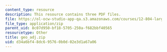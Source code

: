 ```yaml
---
content_type: resource
description: This resource contains three PDF files.
file: https://ol-ocw-studio-app-qa.s3.amazonaws.com/courses/12-804-large-scale-flow-dynamics-lab-fall-2009/d34a6bf48dc695760b0d02e3d1a67a06_geo_adj.zip
file_type: application/zip
parent_uid: 8c07d950-bf18-5705-250a-f682bbf40565
resourcetype: Other
title: geo_adj.zip
uid: d34a6bf4-8dc6-9576-0b0d-02e3d1a67a06
---
```

